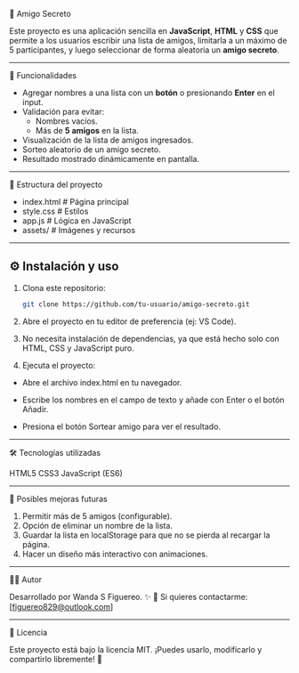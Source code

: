 🎁 Amigo Secreto

Este proyecto es una aplicación sencilla en **JavaScript**, **HTML** y **CSS** que permite a los usuarios escribir una lista de amigos, limitarla a un máximo de 5 participantes, y luego seleccionar de forma aleatoria un **amigo secreto**.

---

🚀 Funcionalidades

- Agregar nombres a una lista con un **botón** o presionando **Enter** en el input.
- Validación para evitar:
  - Nombres vacíos.
  - Más de **5 amigos** en la lista.
- Visualización de la lista de amigos ingresados.
- Sorteo aleatorio de un amigo secreto.
- Resultado mostrado dinámicamente en pantalla.

---

📂 Estructura del proyecto

- index.html # Página principal
- style.css # Estilos
- app.js # Lógica en JavaScript
- assets/ # Imágenes y recursos

---

## ⚙️ Instalación y uso

1. Clona este repositorio:

   ```bash
   git clone https://github.com/tu-usuario/amigo-secreto.git
2. Abre el proyecto en tu editor de preferencia (ej: VS Code).

3. No necesita instalación de dependencias, ya que está hecho solo con HTML, CSS y JavaScript puro.

4. Ejecuta el proyecto:

- Abre el archivo index.html en tu navegador.

- Escribe los nombres en el campo de texto y añade con Enter o el botón Añadir.

- Presiona el botón Sortear amigo para ver el resultado.

---

🛠️ Tecnologías utilizadas

HTML5
CSS3
JavaScript (ES6)

---

🧩 Posibles mejoras futuras

1. Permitir más de 5 amigos (configurable).
2. Opción de eliminar un nombre de la lista.
3. Guardar la lista en localStorage para que no se pierda al recargar la página.
4. Hacer un diseño más interactivo con animaciones.

---

👩‍💻 Autor

Desarrollado por Wanda S Figuereo. ✨
📩 Si quieres contactarme: [figuereo829@outlook.com]

---
📜 Licencia

Este proyecto está bajo la licencia MIT.
¡Puedes usarlo, modificarlo y compartirlo libremente! 🎉
